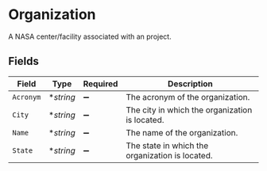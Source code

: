 # Organization

A NASA center/facility associated with an project.


## Fields

| Field                                           | Type                                            | Required                                        | Description                                     |
| ----------------------------------------------- | ----------------------------------------------- | ----------------------------------------------- | ----------------------------------------------- |
| `Acronym`                                       | **string*                                       | :heavy_minus_sign:                              | The acronym of the organization.                |
| `City`                                          | **string*                                       | :heavy_minus_sign:                              | The city in which the organization is located.  |
| `Name`                                          | **string*                                       | :heavy_minus_sign:                              | The name of the organization.                   |
| `State`                                         | **string*                                       | :heavy_minus_sign:                              | The state in which the organization is located. |